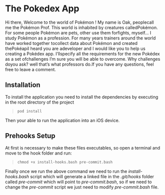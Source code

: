 # The Pokedex App
Hi there, Welcome to the world of Pokémon ! My name is Oak, peoplecall me the Pokémon Prof. This world is inhabited by creatures calledPokémon. For some people Pokémon are pets, other use them forfights, myself... I study Pokémon as a profession.
For many years trainers around the world have worked together tocollect data about Pokémon and created thePokéapiI heard you are adeveloper and I would like you to help us creating a Pokédex app. I’llspecify all the requirements for the new Pokédex as a set ofchallenges I’m sure you will be able to overcome. Why challenges doyou ask? well that’s what professors do.If you have any questions, feel free to leave a comment.

## Installation
To install the application you need to install the dependencies by executing in the root directory of the project

> `pod install`

Then your able to run the application into an iOS device.
## Prehooks Setup

At first is necessary to make these files executables, so open a terminal and move to the hook folder and run:
> `chmod +x install-hooks.bash pre-commit.bash`

Finally once we run the above command we need to run the _install-hooks.bash_ script which will generate a linked file in the  _.git/hooks_ folder called _pre-commit_ which will point to _pre-commit.bash_, so if we need to change the _pre-commit_ script we just need to modify _pre-commit.bash_ file.
